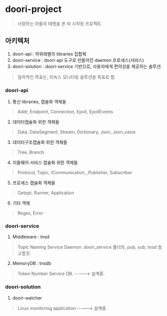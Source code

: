 # doori-project
> 사랑하는 아들의 태명을 본 따 시작된 프로젝트

## 아키텍처
1. doori-api : 하위레벨의 libraries 집합체
2. doori-service : doori-api 도구로 만들어진 daemon 프로세스(서비스)
3. doori-solution : doori-service 기반으로, 사용자에게 편의성을 제공하는 솔루션.
> 일차적인 목표는, 리녹스 모니터링 솔루션을 목표로 함.

### doori-api
1. 통신 libraries, 캡슐화 객체들
> Addr, Endpoint, Connection, Epoll, EpollEvents
   
2. 데이터캡슐화 위한 객체들
> Data, DataSegment, Stream, Dictionary, Json, Json_value
   
3. 데이터구조캡슐화 위한 객체들
> Tree, Branch
   
4. 미들웨어 서비스 캡슐화 위한 객체들
> Protocol, Topic, ICommunication, ,Publisher, Subscriber
 
5. 프로세스 캡슐화 객체들
> Getopt, Runner, Application
 
6. 기타 객체 
> Regex, Error

### doori-service
1. Middleware : tnsd
> Topic Naming Service Daemon.
> doori_service 풀더의, pub, sub, tnsd 참고할것.

2. MemoryDB : tnsdb
> Token Number Service DB. -----> 설계중.


### doori-solution
1. doori-watcher
> Linux monitoring application -----> 설계중.
